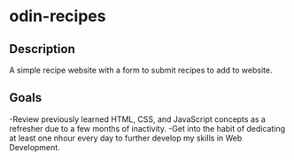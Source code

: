 # odin-recipes

## Description

A simple recipe website with a form to submit recipes to add to website. 

## Goals

-Review previously learned HTML, CSS, and JavaScript concepts as a refresher due to a few months of inactivity. 
-Get into the habit of dedicating at least one nhour every day to further develop my skills in Web Development.